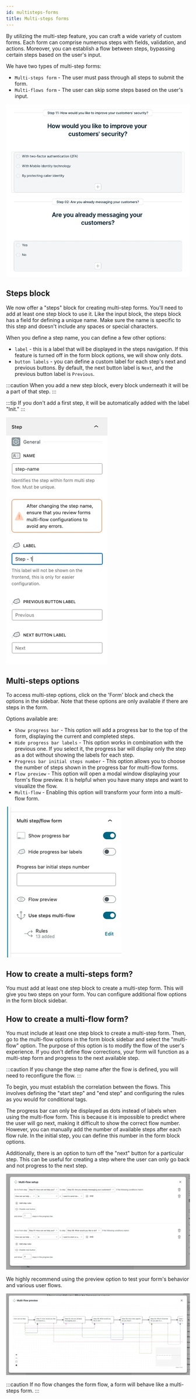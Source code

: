 ```yaml
---
id: multisteps-forms
title: Multi-steps forms
---
```


By utilizing the multi-step feature, you can craft a wide variety of custom forms. Each form can comprise numerous steps with fields, validation, and actions. Moreover, you can establish a flow between steps, bypassing certain steps based on the user's input.

We have two types of multi-step forms:
* `Multi-steps form` - The user must pass through all steps to submit the form.
* `Multi-flows form` - The user can skip some steps based on the user's input.

![Multi-steps screen](/img/forms/multisteps.webp)

## Steps block

We now offer a "steps" block for creating multi-step forms. You'll need to add at least one step block to use it. Like the input block, the steps block has a field for defining a unique name. Make sure the name is specific to this step and doesn't include any spaces or special characters.

When you define a step name, you can define a few other options:
* `label` - this is a label that will be displayed in the steps navigation. If this feature is turned off in the form block options, we will show only dots.
* `button labels` - you can define a custom label for each step's next and previous buttons. By default, the next button label is `Next`, and the previous button label is `Previous`.

:::caution
When you add a new step block, every block underneath it will be a part of that step.
:::

:::tip
If you don't add a first step, it will be automatically added with the label "Init."
:::

![Multi-steps steps screen](/img/forms/multisteps-step.webp)

## Multi-steps options

To access multi-step options, click on the 'Form' block and check the options in the sidebar. Note that these options are only available if there are steps in the form.

Options available are:
* `Show progress bar` - This option will add a progress bar to the top of the form, displaying the current and completed steps.
* `Hide progress bar labels` - This option works in combination with the previous one. If you select it, the progress bar will display only the step as a dot without showing the labels for each step.
* `Progress bar initial steps number` - This option allows you to choose the number of steps shown in the progress bar for multi-flow forms.
* `Flow preview` - This option will open a modal window displaying your form's flow preview. It is helpful when you have many steps and want to visualize the flow.
* `Multi-flow` - Enabling this option will transform your form into a multi-flow form.

![Multi-steps options screen](/img/forms/multisteps-options.webp)

## How to create a multi-steps form?

You must add at least one step block to create a multi-step form. This will give you two steps on your form. You can configure additional flow options in the form block sidebar.

## How to create a multi-flow form?

You must include at least one step block to create a multi-step form. Then, go to the multi-flow options in the form block sidebar and select the "multi-flow" option. The purpose of this option is to modify the flow of the user's experience. If you don't define flow corrections, your form will function as a multi-step form and progress to the next available step.

:::caution
If you change the step name after the flow is defined, you will need to reconfigure the flow.
:::

To begin, you must establish the correlation between the flows. This involves defining the "start step" and "end step" and configuring the rules as you would for conditional tags.

The progress bar can only be displayed as dots instead of labels when using the multi-flow form. This is because it is impossible to predict where the user will go next, making it difficult to show the correct flow number. However, you can manually add the number of available steps after each flow rule. In the initial step, you can define this number in the form block options.

Additionally, there is an option to turn off the "next" button for a particular step. This can be useful for creating a step where the user can only go back and not progress to the next step.

![Multi-steps flow screen](/img/forms/multisteps-flow.webp)

We highly recommend using the preview option to test your form's behavior and various user flows.

![Multi-steps preview screen](/img/forms/multisteps-preview.webp)

:::caution
If no flow changes the form flow, a form will behave like a multi-steps form.
:::
